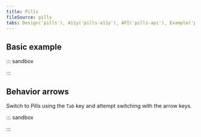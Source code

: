 ```yaml
---
title: Pills
fileSource: pills
tabs: Design('pills'), A11y('pills-a11y'), API('pills-api'), Example('pills-code'), Changelog('pills-changelog')
---
```


## Basic example

::: sandbox

<script lang="tsx">
import React from 'react';
import Pills from '@semcore/ui/pills';
import ThumbUpM from '@semcore/ui/icon/ThumbUp/m';
import ThumbDownM from '@semcore/ui/icon/ThumbDown/m';

const Demo = () => {
  const [choice, setChoice] = React.useState(null);

  return (
    <Pills value={choice} onChange={setChoice}>
      <Pills.Item value={'like'}>
        <Pills.Item.Addon tag={ThumbUpM} />
        <Pills.Item.Text>Like</Pills.Item.Text>
      </Pills.Item>
      <Pills.Item value={null}>Don't care</Pills.Item>
      <Pills.Item value={'dislike'}>
        <Pills.Item.Addon tag={ThumbDownM} />
        <Pills.Item.Text>Dislike</Pills.Item.Text>
      </Pills.Item>
    </Pills>
  );
};
</script>

:::

## Behavior arrows

Switch to Pills using the `Tab` key and attempt switching with the arrow keys.

::: sandbox

<script lang="tsx">
import React from 'react';
import Pills from '@semcore/ui/pills';
import { Flex } from '@semcore/ui/flex-box';
import { Text } from '@semcore/ui/typography';

const Demo = () => {
  return (
    <Flex gap={5}>
      <Flex gap={2} direction='column'>
        <Text size={200}>Behavior like "radio"</Text>
        <Pills behavior='radio' defaultValue='1'>
          <Pills.Item value='1'>Pill 1</Pills.Item>
          <Pills.Item value='2'>Pill 2</Pills.Item>
          <Pills.Item value='3'>Pill 3</Pills.Item>
        </Pills>
      </Flex>

      <Flex gap={2} direction='column'>
        <Text size={200}>Behavior like "tabs"</Text>
        <Pills behavior='tabs' defaultValue='1'>
          <Pills.Item value='1'>Pill 1</Pills.Item>
          <Pills.Item value='2'>Pill 2</Pills.Item>
          <Pills.Item value='3'>Pill 3</Pills.Item>
        </Pills>
      </Flex>
    </Flex>
  );
};
</script>

:::
